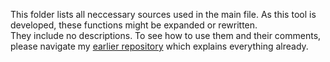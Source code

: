 This folder lists all neccessary sources used in the main file. As this tool is developed, these functions might be expanded or rewritten.  
They include no descriptions. To see how to use them and their comments, please navigate my [earlier repository](https://github.com/cleoold/Math-expressions-or-racket-/tree/folder1)
 which explains everything already.
